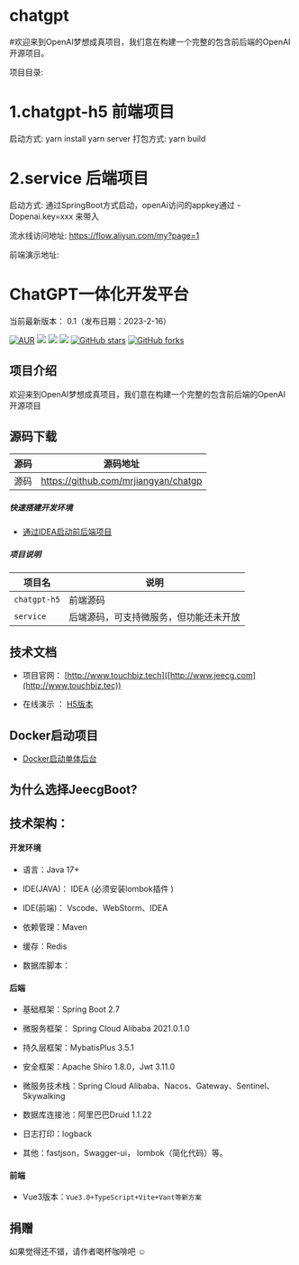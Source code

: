 # chatgpt

#欢迎来到OpenAI梦想成真项目，我们意在构建一个完整的包含前后端的OpenAI开源项目。


项目目录:

# 1.chatgpt-h5 前端项目
启动方式: 
  yarn install
  yarn server
打包方式:
  yarn build

# 2.service 后端项目
启动方式:
  通过SpringBoot方式启动，openAi访问的appkey通过 -Dopenai.key=xxx 来带入
  
 
流水线访问地址: https://flow.aliyun.com/my?page=1

前端演示地址: 



ChatGPT一体化开发平台
===============

当前最新版本： 0.1（发布日期：2023-2-16） 


[![AUR](https://img.shields.io/badge/license-Apache%20License%202.0-blue.svg)](https://github.com/zhangdaiscott/jeecg-boot/blob/master/LICENSE)
[![](https://img.shields.io/badge/Author-北京敲敲云科技-orange.svg)](http://www.jeecg.com)
[![](https://img.shields.io/badge/Blog-官方博客-blue.svg)](https://jeecg.blog.csdn.net)
[![](https://img.shields.io/badge/version-3.4.4-brightgreen.svg)](https://github.com/zhangdaiscott/jeecg-boot)
[![GitHub stars](https://img.shields.io/github/stars/zhangdaiscott/jeecg-boot.svg?style=social&label=Stars)](https://github.com/zhangdaiscott/jeecg-boot)
[![GitHub forks](https://img.shields.io/github/forks/zhangdaiscott/jeecg-boot.svg?style=social&label=Fork)](https://github.com/zhangdaiscott/jeecg-boot)



项目介绍
-----------------------------------

欢迎来到OpenAI梦想成真项目，我们意在构建一个完整的包含前后端的OpenAI开源项目


源码下载
-----------------------------------

| 源码                | 源码地址                     | 
|--------------------|------------------------|
| 源码    | https://github.com/mrjiangyan/chatgp       |

#####  快速搭建开发环境

- [通过IDEA启动前后端项目](http://doc.jeecg.com/2043874)

##### 项目说明

| 项目名                | 说明                     | 
|--------------------|------------------------|
| `chatgpt-h5`    | 前端源码        |
| `service` | 后端源码，可支持微服务，但功能还未开放 |



技术文档
-----------------------------------

- 项目官网：  [http://www.touchbiz.tech]([http://www.jeecg.com](http://www.touchbiz.tec))

- 在线演示 ：  [H5版本](http://)


Docker启动项目
-----------------------------------

- [Docker启动单体后台]()





为什么选择JeecgBoot?
-----------------------------------

技术架构：
-----------------------------------
#### 开发环境

- 语言：Java 17+

- IDE(JAVA)： IDEA (必须安装lombok插件 )

- IDE(前端)： Vscode、WebStorm、IDEA

- 依赖管理：Maven

- 缓存：Redis

- 数据库脚本：


#### 后端

- 基础框架：Spring Boot 2.7

- 微服务框架： Spring Cloud Alibaba 2021.0.1.0

- 持久层框架：MybatisPlus 3.5.1

- 安全框架：Apache Shiro 1.8.0，Jwt 3.11.0

- 微服务技术栈：Spring Cloud Alibaba、Nacos、Gateway、Sentinel、Skywalking

- 数据库连接池：阿里巴巴Druid 1.1.22

- 日志打印：logback

- 其他：fastjson，Swagger-ui， lombok（简化代码）等。


#### 前端

- Vue3版本：`Vue3.0+TypeScript+Vite+Vant等新方案` 

## 捐赠 

如果觉得还不错，请作者喝杯咖啡吧 ☺
